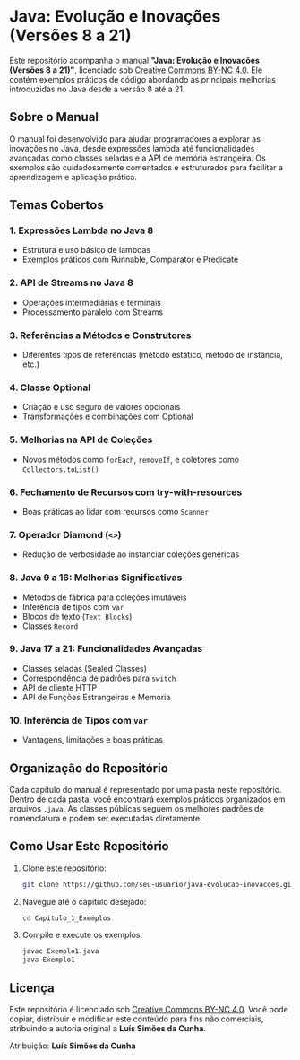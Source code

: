 # Java: Evolução e Inovações (Versões 8 a 21)

Este repositório acompanha o manual **"Java: Evolução e Inovações (Versões 8 a 21)"**, licenciado sob [Creative Commons BY-NC 4.0](https://creativecommons.org/licenses/by-nc/4.0/). Ele contém exemplos práticos de código abordando as principais melhorias introduzidas no Java desde a versão 8 até a 21.

## Sobre o Manual
O manual foi desenvolvido para ajudar programadores a explorar as inovações no Java, desde expressões lambda até funcionalidades avançadas como classes seladas e a API de memória estrangeira. Os exemplos são cuidadosamente comentados e estruturados para facilitar a aprendizagem e aplicação prática.

## Temas Cobertos
### 1. **Expressões Lambda no Java 8**
- Estrutura e uso básico de lambdas
- Exemplos práticos com Runnable, Comparator e Predicate

### 2. **API de Streams no Java 8**
- Operações intermediárias e terminais
- Processamento paralelo com Streams

### 3. **Referências a Métodos e Construtores**
- Diferentes tipos de referências (método estático, método de instância, etc.)

### 4. **Classe Optional**
- Criação e uso seguro de valores opcionais
- Transformações e combinações com Optional

### 5. **Melhorias na API de Coleções**
- Novos métodos como `forEach`, `removeIf`, e coletores como `Collectors.toList()`

### 6. **Fechamento de Recursos com try-with-resources**
- Boas práticas ao lidar com recursos como `Scanner`

### 7. **Operador Diamond (`<>`)**
- Redução de verbosidade ao instanciar coleções genéricas

### 8. **Java 9 a 16: Melhorias Significativas**
- Métodos de fábrica para coleções imutáveis
- Inferência de tipos com `var`
- Blocos de texto (`Text Blocks`)
- Classes `Record`

### 9. **Java 17 a 21: Funcionalidades Avançadas**
- Classes seladas (Sealed Classes)
- Correspondência de padrões para `switch`
- API de cliente HTTP
- API de Funções Estrangeiras e Memória

### 10. **Inferência de Tipos com `var`**
- Vantagens, limitações e boas práticas

## Organização do Repositório
Cada capítulo do manual é representado por uma pasta neste repositório. Dentro de cada pasta, você encontrará exemplos práticos organizados em arquivos `.java`. As classes públicas seguem os melhores padrões de nomenclatura e podem ser executadas diretamente.

## Como Usar Este Repositório
1. Clone este repositório:
   ```bash
   git clone https://github.com/seu-usuario/java-evolucao-inovacoes.git
   ```
2. Navegue até o capítulo desejado:
   ```bash
   cd Capitulo_1_Exemplos
   ```
3. Compile e execute os exemplos:
   ```bash
   javac Exemplo1.java
   java Exemplo1
   ```

## Licença
Este repositório é licenciado sob [Creative Commons BY-NC 4.0](https://creativecommons.org/licenses/by-nc/4.0/). Você pode copiar, distribuir e modificar este conteúdo para fins não comerciais, atribuindo a autoria original a **Luís Simões da Cunha**.

Atribuição: **Luís Simões da Cunha**

